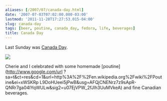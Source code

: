 ```yaml
---
aliases: [/2007/07/canada-day.html]
date: '2007-07-03T07:02:00.000-03:00'
lastmod: '2011-11-28T17:27:53.015-04:00'
slug: canada-day
tags: [beer, poutine, canada_day, fedora, life, beverages]
title: Canada Day
---
```


Last Sunday was [Canada
Day](http://www.pch.gc.ca/special/canada/11/canada_e.cfm).  

![](http://farm2.static.flickr.com/1381/704606117_562e76542f.jpg)

  
Cherie and I celebrated with some homemade [poutine](http://www.google.com/url
?sa=t&ct=res&cd=1&url=http%3A%2F%2Fen.wikipedia.org%2Fwiki%2FPoutine&ei=xWSKRp
L9DoHUeei5jPwB&usg=AFQjCNENrz7z9sApR-
QNRr7ga04IYqWULw&sig2=u07EjVPW_2fJlh3UuMVkeA) and fine Canadian beverages.

